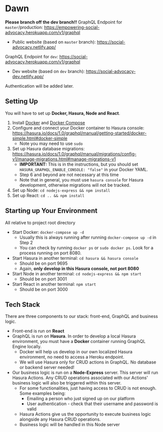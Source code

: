 # Dawn

**Please branch off the dev branch!!**
GraphQL Endpoint for `master`/production: https://empowering-social-advocacy.herokuapp.com/v1/graphql

- Public website (based on `master` branch): https://social-advocacy.netlify.app/

GraphQL Endpoint for `dev`: https://social-advocacy.herokuapp.com/v1/graphql

- Dev website (based on `dev` branch): https://social-advocacy-dev.netlify.app/

Authentication will be added later.

## Setting Up

You will have to set up **Docker, Hasura, Node and React**.

1. Install [Docker](https://docs.docker.com/get-docker/) and [Docker Compose](https://docs.docker.com/compose/install/)
2. Configure and connect your Docker container to Hasura console: https://hasura.io/docs/1.0/graphql/manual/getting-started/docker-simple.html#docker-simple
   - Note you may need to use `sudo`
3. Set up Hasura database migrations: https://hasura.io/docs/1.0/graphql/manual/migrations/config-v1/manage-migrations.html#manage-migrations-v1
   - **IMPORTANT:** This is in the instructions, but you should set `HASURA_GRAPHQL_ENABLE_CONSOLE: "false"` in your Docker YAML.
   - Step 6 and beyond are not necessary at this time
   - Note that in general, you must use `hasura console` for Hasura development, otherwise migrations will not be tracked.
4. Set up Node: `cd nodejs-express && npm install`
5. Set up React: `cd .. && npm install`

## Starting up Your Environment

All relative to project root directory

- Start Docker: `docker-compose up -d`
  - Usually this is always running after running `docker-compose up -d` in Step 2
  - You can check by running `docker ps` or `sudo docker ps`. Look for a process running on port 8080.
- Start Hasura in another terminal: `cd hasura && hasura console`
  - Should be on port 9695
  - Again, **only develop in this Hasura console, not port 8080**
- Start Node in another terminal: `cd nodejs-express && npm start`
  - Should be on port 3001
- Start React in another terminal: `npm start`
  - Should be on port 3000

## Tech Stack

There are three components to our stack: front-end, GraphQL and business logic.

- Front-end is run on **React**
- GraphQL is run on **Hasura**. In order to develop a local Hasura environment, you must have a **Docker** container running GraphQL Engine locally.
  - Docker will help us develop in our own localized Hasura environment, no need to access a Heroku endpoint.
  - We will use Hasura only for CRUD actions in GraphQL. No database or backend server needed!
- Our business logic is run on a **Node-Express** server. This server will run Hasura Actions. Any CRUD operations associated with our Actions' business logic will also be triggered within this server.
  - For some functionalities, just having access to CRUD is not enough. Some examples being:
    - Emailing a person who just signed up on our platform
    - User authentication - check that their username and password is valid
  - Hasura Actions give us the opportunity to execute business logic alongside any Hasura CRUD operations.
  - Business logic will be handled in this Node server
